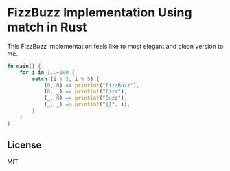 # FizzBuzz Implementation Using match in Rust

This FizzBuzz implementation feels like to most elegant and clean version to me.

```rust
fn main() {
    for i in 1..=100 {
        match (i % 3, i % 5) {
            (0, 0) => println!("FizzBuzz"),
            (0, _) => println!("Fizz"),
            (_, 0) => println!("Buzz"),
            (_, _) => println!("{}", i),
        }
    }
}
```

## License

MIT